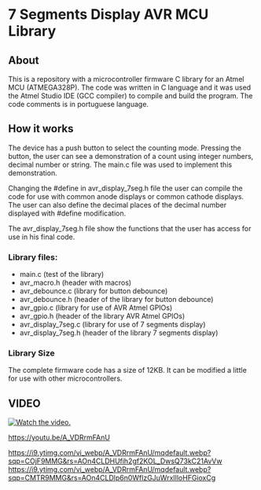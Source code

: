 # 7 Segments Display AVR MCU Library

## About
This is a repository with a microcontroller firmware C library for an Atmel MCU (ATMEGA328P). 
The code was written in C language and it was used the Atmel Studio IDE (GCC compiler) to compile and build the program. 
The code comments is in portuguese language.


## How it works
The device has a push button to select the counting mode. Pressing the button, the user can see a demonstration of a count using integer numbers, decimal number or string.
The main.c file was used to implement this demonstration.

Changing the #define in avr_display_7seg.h file the user can compile the code for use with common anode displays or common cathode displays.
The user can also define the decimal places of the decimal number displayed with #define modification.

The avr_display_7seg.h file show the functions that the user has access for use in his final code.

### Library files:
- main.c     (test of the library)
- avr_macro.h  (header with macros)
- avr_debounce.c   (library for button debounce)
- avr_debounce.h   (header of the library for button debounce)
- avr_gpio.c       (library for use of AVR Atmel GPIOs)
- avr_gpio.h       (header of the library AVR Atmel GPIOs)
- avr_display_7seg.c  (library for use of 7 segments display)
- avr_display_7seg.h   (header of the library 7 segments display)


### Library Size
The complete firmware code has a size of 12KB. It can be modified a little for use with other microcontrollers. 
  

## VIDEO
[![Watch the video.](http://img.youtube.com/vi/sDOyX_M_l8k/0.jpg)](https://youtu.be/A_VDRrmFAnU)

https://youtu.be/A_VDRrmFAnU

https://i9.ytimg.com/vi_webp/A_VDRrmFAnU/mqdefault.webp?sqp=COjF9MMG&rs=AOn4CLDHUfih2gf2KOL_DwsQ73kC21AvVw
https://i9.ytimg.com/vi_webp/A_VDRrmFAnU/mqdefault.webp?sqp=CMTR9MMG&rs=AOn4CLDlp6n0WflzGJuWrxlIloHFGioxCg


